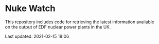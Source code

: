 # Nuke Watch

This repository includes code for retrieving the latest information available on the output of EDF nuclear power plants in the UK.

Last updated: 2021-02-15 18:06